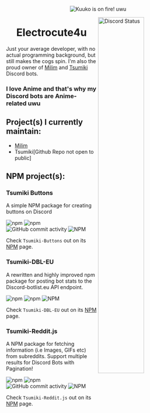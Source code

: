 <p align="center">
<img src="https://i.imgur.com/i9nZKra.gif" alt="Kuuko is on fire! uwu">
</p>

<a href="https://discord.com/users/203601251139715082" target="_blank">
	<img width="50%" align="right" alt="Discord Status" src="https://lanyard.cnrad.dev/api/203601251139715082?bg=1f1f1f&borderRadius=5px">
</a>

<h1 align="center">Electrocute4u</h1>
<p>
Just your average developer, with no actual programming background, but still makes the cogs spin.
I'm also the proud owner of <a href="https://top.gg/bot/594448596355645440">Milim</a> and <a href="https://top.gg/bot/560893917839622158">Tsumiki</a> Discord bots.
</p>
<h3>I love Anime and that's why my Discord bots are Anime-related uwu</h4>
<h2>Project(s) I currently maintain:</h2>

* [Milim](https://github.com/electrocute4u/Milim)
* Tsumiki[Github Repo not open to public]

<h2 align="left">NPM project(s):</h2>
<h3 align="left">Tsumiki Buttons</h3>
<p>A simple NPM package for creating buttons on Discord</p>  
<p>
<img alt="npm" src="https://img.shields.io/npm/v/tsumiki-buttons?style=for-the-badge">
<img alt="npm" src="https://img.shields.io/npm/dw/tsumiki-buttons?style=for-the-badge">
<img alt="GitHub commit activity" src="https://img.shields.io/github/commit-activity/y/electrocute4u/tsumiki-buttons?style=for-the-badge">
<img alt="NPM" src="https://img.shields.io/npm/l/tsumiki-buttons?style=for-the-badge">
</p>

Check `Tsumiki-Buttons` out on its [NPM](https://www.npmjs.com/package/tsumiki-buttons) page.
<h3 align="left">Tsumiki-DBL-EU</h3>
<p>A rewritten and highly improved npm package for posting bot stats to the Discord-botlist.eu API endpoint.</p>  
<p>
<img alt="npm" src="https://img.shields.io/npm/v/tsumiki-dbl-eu?style=for-the-badge">
<img alt="npm" src="https://img.shields.io/npm/dw/tsumiki-dbl-eu?style=for-the-badge">
<img alt="NPM" src="https://img.shields.io/npm/l/tsumiki-dbl-eu?style=for-the-badge">
</p>

Check `Tsumiki-DBL-EU` out on its [NPM](https://www.npmjs.com/package/tsumiki-dbl-eu) page.
<h3 align="left">Tsumiki-Reddit.js</h3>
<p>A NPM package for fetching information (i.e Images, GIFs etc) from subreddits.
Support multiple results for Discord Bots with Pagination!</p>
<p>
<img alt="npm" src="https://img.shields.io/npm/v/tsumiki-reddit.js?style=for-the-badge">
<img alt="npm" src="https://img.shields.io/npm/dw/tsumiki-reddit.js?style=for-the-badge">
<img alt="GitHub commit activity" src="https://img.shields.io/github/commit-activity/y/electrocute4u/tsumiki-reddit.js?style=for-the-badge">
<img alt="NPM" src="https://img.shields.io/npm/l/tsumiki-reddit.js?style=for-the-badge">
</p>

Check `Tsumiki-Reddit.js` out on its [NPM](https://www.npmjs.com/package/tsumiki-reddit.js) page.
